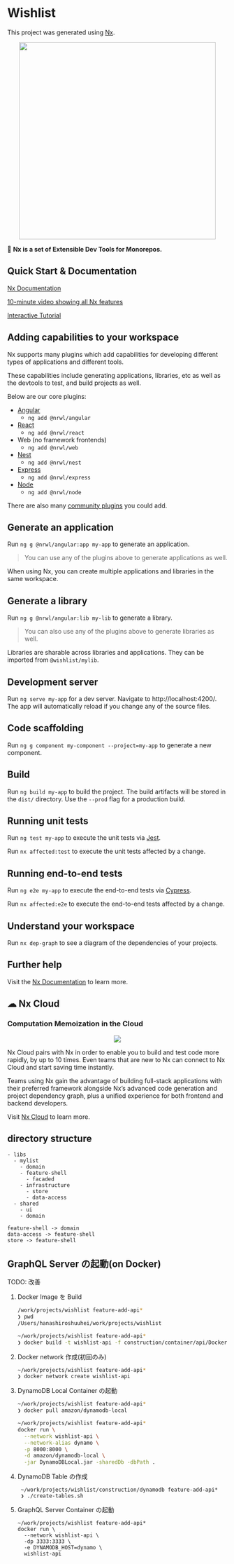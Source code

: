 # Wishlist

This project was generated using [Nx](https://nx.dev).

<p align="center"><img src="https://raw.githubusercontent.com/nrwl/nx/master/images/nx-logo.png" width="450"></p>

🔎 **Nx is a set of Extensible Dev Tools for Monorepos.**

## Quick Start & Documentation

[Nx Documentation](https://nx.dev/angular)

[10-minute video showing all Nx features](https://nx.dev/angular/getting-started/what-is-nx)

[Interactive Tutorial](https://nx.dev/angular/tutorial/01-create-application)

## Adding capabilities to your workspace

Nx supports many plugins which add capabilities for developing different types of applications and different tools.

These capabilities include generating applications, libraries, etc as well as the devtools to test, and build projects as well.

Below are our core plugins:

- [Angular](https://angular.io)
  - `ng add @nrwl/angular`
- [React](https://reactjs.org)
  - `ng add @nrwl/react`
- Web (no framework frontends)
  - `ng add @nrwl/web`
- [Nest](https://nestjs.com)
  - `ng add @nrwl/nest`
- [Express](https://expressjs.com)
  - `ng add @nrwl/express`
- [Node](https://nodejs.org)
  - `ng add @nrwl/node`

There are also many [community plugins](https://nx.dev/nx-community) you could add.

## Generate an application

Run `ng g @nrwl/angular:app my-app` to generate an application.

> You can use any of the plugins above to generate applications as well.

When using Nx, you can create multiple applications and libraries in the same workspace.

## Generate a library

Run `ng g @nrwl/angular:lib my-lib` to generate a library.

> You can also use any of the plugins above to generate libraries as well.

Libraries are sharable across libraries and applications. They can be imported from `@wishlist/mylib`.

## Development server

Run `ng serve my-app` for a dev server. Navigate to http://localhost:4200/. The app will automatically reload if you change any of the source files.

## Code scaffolding

Run `ng g component my-component --project=my-app` to generate a new component.

## Build

Run `ng build my-app` to build the project. The build artifacts will be stored in the `dist/` directory. Use the `--prod` flag for a production build.

## Running unit tests

Run `ng test my-app` to execute the unit tests via [Jest](https://jestjs.io).

Run `nx affected:test` to execute the unit tests affected by a change.

## Running end-to-end tests

Run `ng e2e my-app` to execute the end-to-end tests via [Cypress](https://www.cypress.io).

Run `nx affected:e2e` to execute the end-to-end tests affected by a change.

## Understand your workspace

Run `nx dep-graph` to see a diagram of the dependencies of your projects.

## Further help

Visit the [Nx Documentation](https://nx.dev/angular) to learn more.

## ☁ Nx Cloud

### Computation Memoization in the Cloud

<p align="center"><img src="https://raw.githubusercontent.com/nrwl/nx/master/images/nx-cloud-card.png"></p>

Nx Cloud pairs with Nx in order to enable you to build and test code more rapidly, by up to 10 times. Even teams that are new to Nx can connect to Nx Cloud and start saving time instantly.

Teams using Nx gain the advantage of building full-stack applications with their preferred framework alongside Nx’s advanced code generation and project dependency graph, plus a unified experience for both frontend and backend developers.

Visit [Nx Cloud](https://nx.app/) to learn more.

## directory structure

```
- libs
  - mylist
    - domain
    - feature-shell
      - facaded
    - infrastructure
      - store
      - data-access
  - shared
    - ui
    - domain
```

```
feature-shell -> domain
data-access -> feature-shell
store -> feature-shell
```

## GraphQL Server の起動(on Docker)

TODO: 改善

1. Docker Image を Build

   ```sh
   /work/projects/wishlist feature-add-api*
   ❯ pwd
   /Users/hanashiroshuuhei/work/projects/wishlist

   ~/work/projects/wishlist feature-add-api*
   ❯ docker build -t wishlist-api -f construction/container/api/Dockerfile .
   ```

1. Docker network 作成(初回のみ)
   ```sh
   ~/work/projects/wishlist feature-add-api*
   ❯ docker network create wishlist-api
   ```
1. DynamoDB Local Container の起動

   ```sh
   ~/work/projects/wishlist feature-add-api*
   ❯ docker pull amazon/dynamodb-local

   ~/work/projects/wishlist feature-add-api*
   docker run \
     --network wishlist-api \
     --network-alias dynamo \
     -p 8000:8000 \
     -d amazon/dynamodb-local \
     -jar DynamoDBLocal.jar -sharedDb -dbPath .
   ```

1. DynamoDB Table の作成

   ```
    ~/work/projects/wishlist/construction/dynamodb feature-add-api*
    ❯ ./create-tables.sh
   ```

1. GraphQL Server Container の起動
   ```
   ~/work/projects/wishlist feature-add-api*
   docker run \
     --network wishlist-api \
     -dp 3333:3333 \
     -e DYNAMODB_HOST=dynamo \
     wishlist-api
   ```
